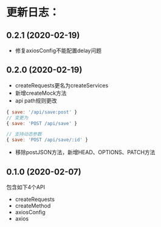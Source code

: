 # 更新日志：

## 0.2.1 (2020-02-19)
* 修复axiosConfig不能配置delay问题

## 0.2.0 (2020-02-19)
* createRequests更名为createServices
* 新增createMock方法
* api path规则更改
```js
{ save: '/api/save:post' }
// 变更为
{ save: 'POST /api/save' }

// 支持动态参数
{ save: 'POST /api/save/:id' }
```
* 移除postJSON方法，新增HEAD、OPTIONS、PATCH方法

## 0.1.0 (2020-02-07)
包含如下4个API
* createRequests
* createMethod
* axiosConfig
* axios
